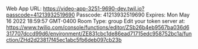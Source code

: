 Web App URL: https://video-app-3251-9690-dev.twil.io?passcode=41213932519690
Passcode: 41213932519690
Expires: Mon May 16 2022 18:59:57 GMT-0400
Room Type: group
Edit your token server at: https://www.twilio.com/console/functions/editor/ZSb26b4eb9567ba036d6317707dccd99d6/environment/ZE831cbc1de86ead71715edc958752bc1a/function/ZHd2d23817f45ec1abc5fb6deb097cb23b